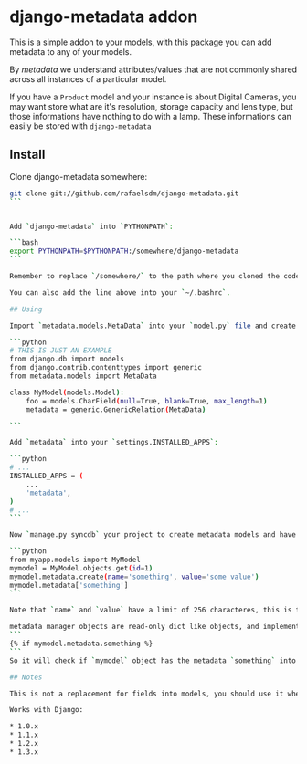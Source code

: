 # django-metadata addon

This is a simple addon to your models, with this package you can add metadata to any of your models.

By *metadata* we understand attributes/values that are not commonly shared across all instances of a particular model.

If you have a `Product` model and your instance is about Digital Cameras, you may want store what are it's resolution, storage capacity and lens type, but those informations have nothing to do with a lamp. These informations can easily be stored with `django-metadata`


## Install

Clone django-metadata somewhere:

````bash
git clone git://github.com/rafaelsdm/django-metadata.git
```


Add `django-metadata` into `PYTHONPATH`:

```bash
export PYTHONPATH=$PYTHONPATH:/somewhere/django-metadata
```

Remember to replace `/somewhere/` to the path where you cloned the code.

You can also add the line above into your `~/.bashrc`.

## Using

Import `metadata.models.MetaData` into your `model.py` file and create a `django.contrib.contenttypes.generic.GenericRelation` field where you want to use meta data

```python
# THIS IS JUST AN EXAMPLE
from django.db import models
from django.contrib.contenttypes import generic
from metadata.models import MetaData

class MyModel(models.Model):
    foo = models.CharField(null=True, blank=True, max_length=1)
    metadata = generic.GenericRelation(MetaData)

```

Add `metadata` into your `settings.INSTALLED_APPS`:

```python
# ...
INSTALLED_APPS = (
    ...
    'metadata',
)
# ...
```

Now `manage.py syncdb` your project to create metadata models and have fun using it:

```python
from myapp.models import MyModel
mymodel = MyModel.objects.get(id=1)
mymodel.metadata.create(name='something', value='some value')
mymodel.metadata['something']
```

Note that `name` and `value` have a limit of 256 characteres, this is to increase performance and allow any database to index it ([PostgreSQL have limit](http://wiki.postgresql.org/wiki/FAQ#What_is_the_maximum_size_for_a_row.2C_a_table.2C_and_a_database.3F) on the size of a VARCHAR field to index it)

metadata manager objects are read-only dict like objects, and implements `__getitem__`, `iterkeys`, `keys`, `itervalues`, `values`, `iteritems` and `items`, so you can use them at templates by doing some thing like:
```
{% if mymodel.metadata.something %}
```
So it will check if `mymodel` object has the metadata `something` into it

## Notes

This is not a replacement for fields into models, you should use it when some records have some data that other records (in the same table) have not.

Works with Django:

* 1.0.x
* 1.1.x
* 1.2.x
* 1.3.x

